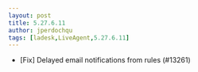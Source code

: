```yaml
---
layout: post
title: 5.27.6.11
author: jperdochqu
tags: [ladesk,LiveAgent,5.27.6.11]
---
```


- [Fix] Delayed email notifications from rules (#13261)
